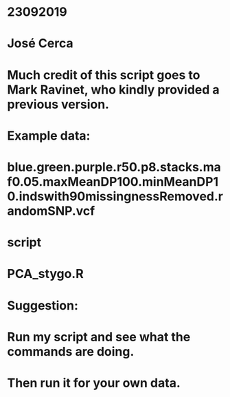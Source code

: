 # 23092019
# José Cerca
# Much credit of this script goes to Mark Ravinet, who kindly provided a previous version.

# Example data:
# blue.green.purple.r50.p8.stacks.maf0.05.maxMeanDP100.minMeanDP10.indswith90missingnessRemoved.randomSNP.vcf

# script
# PCA_stygo.R

# Suggestion:
# Run my script and see what the commands are doing.
# Then run it for your own data.
